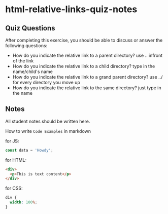 # html-relative-links-quiz-notes

## Quiz Questions

After completing this exercise, you should be able to discuss or answer the following questions:

- How do you indicate the relative link to a parent directory?
  use .. infront of the link
- How do you indicate the relative link to a child directory?
  type in the name/child's name
- How do you indicate the relative link to a grand parent directory?
  use ../ for every directory you move up
- How do you indicate the relative link to the same directory?
  just type in the name

## Notes

All student notes should be written here.

How to write `Code Examples` in markdown

for JS:

```javascript
const data = 'Howdy';
```

for HTML:

```html
<div>
  <p>This is text content</p>
</div>
```

for CSS:

```css
div {
  width: 100%;
}
```
